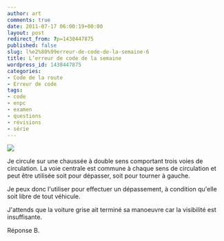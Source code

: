 ```yaml
---
author: art
comments: true
date: 2011-07-17 06:00:19+00:00
layout: post
redirect_from: ?p=1438447875
published: false
slug: l%e2%80%99erreur-de-code-de-la-semaine-6
title: L’erreur de code de la semaine
wordpress_id: 1438447875
categories:
- Code de la route
- Erreur de code
tags:
- code
- enpc
- examen
- questions
- révisions
- série
---
```


[
![](https://static.irz.fr/2011/05/depasser.png)](https://static.irz.fr/2011/05/depasser.png)

Je circule sur une chaussée à double sens comportant trois voies de circulation. La voie centrale est commune à chaque sens de circulation et peut être utilisée soit pour dépasser, soit pour tourner à gauche.

Je peux donc l'utiliser pour effectuer un dépassement, à condition qu'elle soit libre de tout véhicule.

J'attends que la voiture grise ait terminé sa manoeuvre car la visibilité est insuffisante.

Réponse B.




